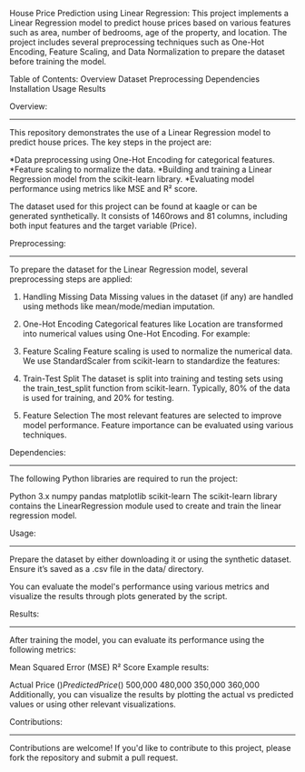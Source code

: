House Price Prediction using Linear Regression:
This project implements a Linear Regression model to predict house prices based on various features such as area, number of bedrooms, age of the property, and location. The project includes several preprocessing techniques such as One-Hot Encoding, Feature Scaling, and Data Normalization to prepare the dataset before training the model.

Table of Contents:
Overview
Dataset
Preprocessing
Dependencies
Installation
Usage
Results

Overview:
_________
This repository demonstrates the use of a Linear Regression model to predict house prices. The key steps in the project are:

*Data preprocessing using One-Hot Encoding for categorical features.
*Feature scaling to normalize the data.
*Building and training a Linear Regression model from the scikit-learn library.
*Evaluating model performance using metrics like MSE and R² score.

The dataset used for this project can be found at kaagle
or can be generated synthetically. It consists of 1460rows and 81 columns, including both input features and the target variable (Price).


Preprocessing:
______________
To prepare the dataset for the Linear Regression model, several preprocessing steps are applied:

1. Handling Missing Data
Missing values in the dataset (if any) are handled using methods like mean/mode/median imputation.

2. One-Hot Encoding
Categorical features like Location are transformed into numerical values using One-Hot Encoding. For example:

 
3. Feature Scaling
Feature scaling is used to normalize the numerical data. We use StandardScaler from scikit-learn to standardize the features:

4. Train-Test Split
The dataset is split into training and testing sets using the train_test_split function from scikit-learn. Typically, 80% of the data is used for training, and 20% for testing.

5. Feature Selection
The most relevant features are selected to improve model performance. Feature importance can be evaluated using various techniques.

Dependencies:
_____________
The following Python libraries are required to run the project:

Python 3.x
numpy
pandas
matplotlib
scikit-learn
The scikit-learn library contains the LinearRegression module used to create and train the linear regression model.

Usage:
______
Prepare the dataset by either downloading it or using the synthetic dataset. Ensure it’s saved as a .csv file in the data/ directory.

You can evaluate the model's performance using various metrics and visualize the results through plots generated by the script.

Results:
_________
After training the model, you can evaluate its performance using the following metrics:

Mean Squared Error (MSE)
R² Score
Example results:

Actual Price ($)	Predicted Price ($)
500,000	480,000
350,000	360,000
Additionally, you can visualize the results by plotting the actual vs predicted values or using other relevant visualizations.

Contributions:
______________
Contributions are welcome! If you'd like to contribute to this project, please fork the repository and submit a pull request.








